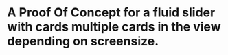# A Proof Of Concept for a fluid slider with cards multiple cards in the view depending on screensize.
